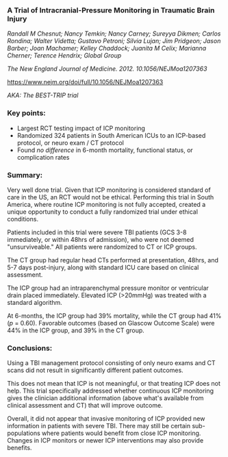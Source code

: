 ### A Trial of Intracranial-Pressure Monitoring in Traumatic Brain Injury

_Randall M Chesnut;  Nancy Temkin;  Nancy Carney;  Sureyya Dikmen;  Carlos Rondina;  Walter Videtta;  Gustavo Petroni;  Silvia Lujan;  Jim Pridgeon;  Jason Barber;  Joan Machamer;  Kelley Chaddock;  Juanita M Celix;  Marianna Cherner;  Terence Hendrix;  Global Group_

_The New England Journal of Medicine. 2012. 10.1056/NEJMoa1207363_

https://www.nejm.org/doi/full/10.1056/NEJMoa1207363

_AKA: The BEST-TRIP trial_

### Key points:
* Largest RCT testing impact of ICP monitoring
* Randomized 324 patients in South American ICUs to an ICP-based protocol, or neuro exam / CT protocol
* Found *no difference* in 6-month mortality, functional status, or complication rates

### Summary:

Very well done trial. Given that ICP monitoring is considered standard of care in the US, an RCT would not be ethical. Performing this trial in South America, where routine ICP monitoring is not fully accepted, created a unique opportunity to conduct a fully randomized trial under ethical conditions.

Patients included in this trial were severe TBI patients (GCS 3-8 immediately, or within 48hrs of admission), who were not deemed "unsurviveable." All patients were randomized to CT or ICP groups.

The CT group had regular head CTs performed at presentation, 48hrs, and 5-7 days post-injury, along with standard ICU care based on clinical assessment.

The ICP group had an intraparenchymal pressure monitor or ventricular drain placed immediately. Elevated ICP (>20mmHg) was treated with a standard algorithm.

At 6-months, the ICP group had 39% mortality, while the CT group had 41% (_p_ = 0.60). Favorable outcomes (based on Glascow Outcome Scale) were 44% in the ICP group, and 39% in the CT group.

### Conclusions: 

Using a TBI management protocol consisting of only neuro exams and CT scans did not result in significantly different patient outcomes.

This does not mean that ICP is not meaningful, or that treating ICP does not help. This trial specifically addressed whether continuous ICP monitoring gives the clinician additional information (above what's available from clinical assessment and CT) that will improve outcome. 

Overall, it did not appear that invasive monitoring of ICP provided new information in patients with severe TBI. There may still be certain sub-populations where patients would benefit from close ICP monitoring. Changes in ICP monitors or newer ICP interventions may also provide benefits.